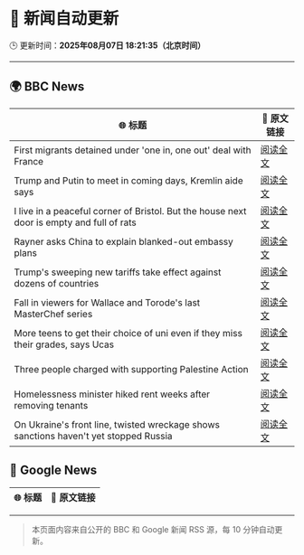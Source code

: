 # 🧠 新闻自动更新

🕒 更新时间：**2025年08月07日 18:21:35（北京时间）**

---

## 🌍 BBC News

| 🌐 标题 | 🔗 原文链接 |
|--------|-------------|
| First migrants detained under 'one in, one out' deal with France | [阅读全文](https://www.bbc.com/news/articles/ce35v0zyzvlo?at_medium=RSS&at_campaign=rss) |
| Trump and Putin to meet in coming days, Kremlin aide says | [阅读全文](https://www.bbc.com/news/articles/cr5rdl1y8ndo?at_medium=RSS&at_campaign=rss) |
| I live in a peaceful corner of Bristol. But the house next door is empty and full of rats | [阅读全文](https://www.bbc.com/news/articles/c4g840ydlzvo?at_medium=RSS&at_campaign=rss) |
| Rayner asks China to explain blanked-out embassy plans | [阅读全文](https://www.bbc.com/news/articles/ce932995ny2o?at_medium=RSS&at_campaign=rss) |
| Trump's sweeping new tariffs take effect against dozens of countries | [阅读全文](https://www.bbc.com/news/articles/cx23jmvn5yzo?at_medium=RSS&at_campaign=rss) |
| Fall in viewers for Wallace and Torode's last MasterChef series | [阅读全文](https://www.bbc.com/news/articles/c1w83e44e21o?at_medium=RSS&at_campaign=rss) |
| More teens to get their choice of uni even if they miss their grades, says Ucas | [阅读全文](https://www.bbc.com/news/articles/cy85edr2xlpo?at_medium=RSS&at_campaign=rss) |
| Three people charged with supporting Palestine Action | [阅读全文](https://www.bbc.com/news/articles/cp3enyvge4no?at_medium=RSS&at_campaign=rss) |
| Homelessness minister hiked rent weeks after removing tenants | [阅读全文](https://www.bbc.com/news/articles/czerl5dy0kgo?at_medium=RSS&at_campaign=rss) |
| On Ukraine's front line, twisted wreckage shows sanctions haven't yet stopped Russia | [阅读全文](https://www.bbc.com/news/articles/c7075glzp88o?at_medium=RSS&at_campaign=rss) |

## 📰 Google News

| 🌐 标题 | 🔗 原文链接 |
|--------|-------------|

---
> 本页面内容来自公开的 BBC 和 Google 新闻 RSS 源，每 10 分钟自动更新。